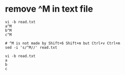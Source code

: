 # remove \^M in text file
```{bash}
vi -b read.txt 
a^M
b^M
c^M

# ^M is not made by Shift+6 Shift+m but Ctrl+v Ctrl+m
sed -i 's/^M//' read.txt

vi -b read.txt 
a
b
c
```

